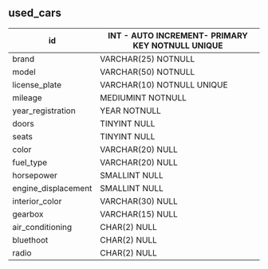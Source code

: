 
## used_cars

| id | INT - AUTO INCREMENT- PRIMARY KEY NOTNULL UNIQUE |
|-----------|-----------|
| brand | VARCHAR(25) NOTNULL |
| model| VARCHAR(50) NOTNULL |
| license_plate| VARCHAR(10) NOTNULL UNIQUE |
| mileage | MEDIUMINT NOTNULL  |
| year_registration | YEAR NOTNULL   |
| doors | TINYINT NULL   |
| seats | TINYINT NULL  |
| color| VARCHAR(20) NULL  |
| fuel_type | VARCHAR(20) NULL   |
| horsepower |SMALLINT NULL   |
| engine_displacement | SMALLINT NULL   |
| interior_color | VARCHAR(30) NULL  |
| gearbox | VARCHAR(15) NULL   |
| air_conditioning | CHAR(2) NULL   |
| bluethoot | CHAR(2) NULL   |
| radio | CHAR(2) NULL   |


